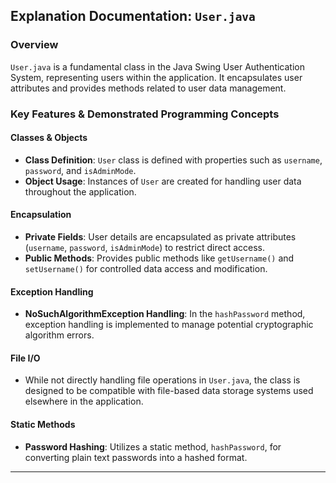 ## Explanation Documentation: `User.java`

### Overview
`User.java` is a fundamental class in the Java Swing User Authentication System, representing users within the application. It encapsulates user attributes and provides methods related to user data management.

### Key Features & Demonstrated Programming Concepts

#### Classes & Objects
- **Class Definition**: `User` class is defined with properties such as `username`, `password`, and `isAdminMode`.
- **Object Usage**: Instances of `User` are created for handling user data throughout the application.

#### Encapsulation
- **Private Fields**: User details are encapsulated as private attributes (`username`, `password`, `isAdminMode`) to restrict direct access.
- **Public Methods**: Provides public methods like `getUsername()` and `setUsername()` for controlled data access and modification.

#### Exception Handling
- **NoSuchAlgorithmException Handling**: In the `hashPassword` method, exception handling is implemented to manage potential cryptographic algorithm errors.

#### File I/O
- While not directly handling file operations in `User.java`, the class is designed to be compatible with file-based data storage systems used elsewhere in the application.

#### Static Methods
- **Password Hashing**: Utilizes a static method, `hashPassword`, for converting plain text passwords into a hashed format.

---


